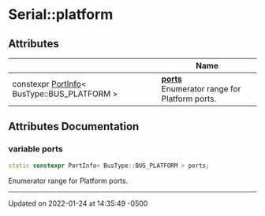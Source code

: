 # Serial::platform


## Attributes

|                | Name           |
| -------------- | -------------- |
| constexpr [PortInfo](struct_serial_1_1_port_info.md)< BusType::BUS_PLATFORM > | **[ports](namespace_serial_1_1platform.md#variable-ports)** <br>Enumerator range for Platform ports.  |



## Attributes Documentation

### variable ports

```cpp
static constexpr PortInfo< BusType::BUS_PLATFORM > ports;
```

Enumerator range for Platform ports. 




-------------------------------

Updated on 2022-01-24 at 14:35:49 -0500
